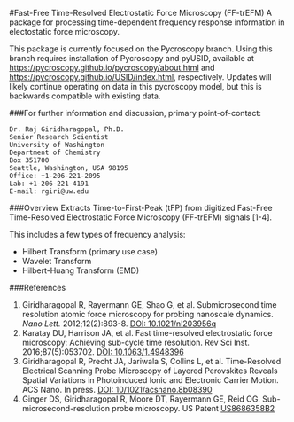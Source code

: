 #Fast-Free Time-Resolved Electrostatic Force Microscopy (FF-trEFM)
A package for processing time-dependent frequency response information in electostatic force microscopy.

This package is currently focused on the Pycroscopy branch. Using this branch requires installation of Pycroscopy and pyUSID, available at https://pycroscopy.github.io/pycroscopy/about.html and https://pycroscopy.github.io/USID/index.html, respectively. Updates will likely continue operating on data in this pycroscopy model, but this is backwards compatible with existing data.

###For further information and discussion, primary point-of-contact:
```
Dr. Raj Giridharagopal, Ph.D.
Senior Research Scientist
University of Washington
Department of Chemistry
Box 351700
Seattle, Washington, USA 98195
Office: +1-206-221-2095
Lab: +1-206-221-4191
E-mail: rgiri@uw.edu
```

###Overview
Extracts Time-to-First-Peak (tFP) from digitized Fast-Free Time-Resolved Electrostatic Force Microscopy (FF-trEFM) signals [1-4].

This includes a few types of frequency analysis:
* Hilbert Transform (primary use case) 
* Wavelet Transform
* Hilbert-Huang Transform (EMD)

###References
1. Giridharagopal R, Rayermann GE, Shao G, et al. Submicrosecond time resolution atomic force microscopy for probing nanoscale dynamics. *Nano Lett.* 2012;12(2):893-8. [DOI: 10.1021/nl203956q](http://dx.doi.org/10.1021/nl203956q)
2. Karatay DU, Harrison JA, et al. Fast time-resolved electrostatic force microscopy: Achieving sub-cycle time resolution. Rev Sci Inst. 2016;87(5):053702. [DOI: 10.1063/1.4948396](http://dx.doi.org/10.1063/1.4948396)
3. Giridharagopal R, Precht JA, Jariwala S, Collins L, et al. Time-Resolved Electrical Scanning Probe Microscopy of Layered Perovskites Reveals Spatial Variations in Photoinduced Ionic and Electronic Carrier Motion. ACS Nano. In press. [DOI: 10/1021/acsnano.8b08390](http://dx.doi.org/10.1021/acsnano.8b08390)
4. Ginger DS, Giridharagopal R, Moore DT, Rayermann GE, Reid OG. Sub-microsecond-resolution probe microscopy. US Patent [US8686358B2](https://patents.google.com/patent/US8686358)